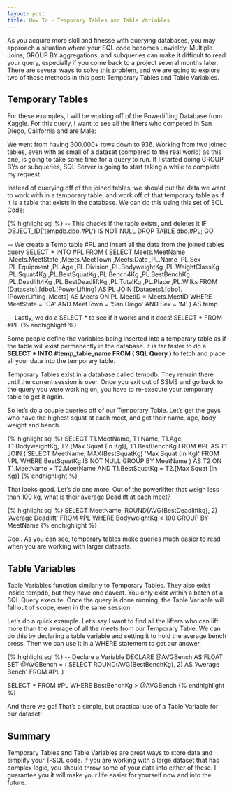 ```yaml
---
layout: post
title: How To - Temporary Tables and Table Variables
---
```


As you acquire more skill and finesse with querying databases, you may approach a situation where your SQL code becomes unwieldy. Multiple Joins, GROUP BY aggregations, and subqueries  can make it difficult to read your query, especially if you come back to a project several months later. There are several ways to solve this problem, and we are going to explore two of those methods in this post: Temporary Tables and Table Variables.

## Temporary Tables

For these examples, I will be working off of the Powerlifting Database from Kaggle. For this query, I want to see all the lifters who competed in San Diego, California and are Male:

We went from having 300,000+ rows down to 936. Working from two joined tables, even with as small of a dataset (compared to the real world) as this one, is going to take some time for a query to run. If I started doing GROUP BYs or subqueries, SQL Server is going to start taking a while to complete my request.

Instead of querying off of the joined tables, we should put the data we want to work with in a temporary table, and work off of that temporary table as if it is a table that exists in the database. We can do this using this set of SQL Code:

{% highlight sql %}
-- This checks if the table exists, and deletes it
IF OBJECT_ID('tempdb.dbo.#PL') IS NOT NULL
 DROP TABLE dbo.#PL;
GO

-- We create a Temp table #PL and insert all the data from the joined tables query
SELECT *
INTO #PL
FROM (
 SELECT
 Meets.MeetName
 ,Meets.MeetState
 ,Meets.MeetTown
 ,Meets.Date
 ,PL.Name
 ,PL.Sex
 ,PL.Equipment
 ,PL.Age
 ,PL.Division
 ,PL.BodyweightKg
 ,PL.WeightClassKg
 ,PL.Squat4Kg
 ,PL.BestSquatKg
 ,PL.Bench4Kg
 ,PL.BestBenchKg
 ,PL.Deadlift4Kg
 ,PL.BestDeadliftKg
 ,PL.TotalKg
 ,PL.Place
 ,PL.Wilks
 FROM [Datasets].[dbo].[PowerLifting] AS PL
 JOIN [Datasets].[dbo].[PowerLifting_Meets] AS Meets
 ON PL.MeetID = Meets.MeetID
 WHERE MeetState = 'CA'
 AND MeetTown = 'San Diego'
 AND Sex = 'M'
) AS temp

-- Lastly, we do a SELECT * to see if it works and it does!
SELECT *
FROM #PL
{% endhighlight %}

Some people define the variables being inserted into a temporary table as if the table will exist permanently in the database. It is far faster to do a **SELECT * INTO #temp_table_name FROM ( SQL Query )** to fetch and place all your data into the temporary table.

Temporary Tables exist in a database called tempdb. They remain there until the current session is over. Once you exit out of SSMS and go back to the query you were working on, you have to re-execute your temporary table to get it again.

So let’s do a couple queries off of our Temporary Table. Let’s get the guys who have the highest squat at each meet, and get their name, age, body weight and bench.


{% highlight sql %}
SELECT
 T1.MeetName,
 T1.Name,
 T1.Age,
 T1.BodyweightKg,
 T2.[Max Squat (In Kg)],
 T1.BestBenchKg
FROM #PL AS T1
JOIN (
 SELECT
 MeetName,
 MAX(BestSquatKg) 'Max Squat (In Kg)'
 FROM #PL
 WHERE BestSquatKg IS NOT NULL
 GROUP BY MeetName
) AS T2
ON T1.MeetName = T2.MeetName AND T1.BestSquatKg = T2.[Max Squat (In Kg)]
{% endhighlight %}

That looks good. Let’s do one more. Out of the powerlifter that weigh less than 100 kg, what is their average Deadlift at each meet?

{% highlight sql %}
SELECT
 MeetName,
 ROUND(AVG(BestDeadliftkg), 2) 'Average Deadlift'
FROM #PL
WHERE BodyweightKg < 100
GROUP BY MeetName
{% endhighlight %}

Cool. As you can see, temporary tables make queries much easier to read when you are working with larger datasets.

## Table Variables

Table Variables function similarly to Temporary Tables. They also exist inside tempdb, but they have one caveat. You only exist within a batch of a SQL Query execute. Once the query is done running, the Table Variable will fall out of scope, even in the same session.

Let’s do a quick example. Let’s say I want to find all the lifters who can lift more than the average of all the meets from our Temporary Table. We can do this by declaring a table variable and setting it to hold the average bench press. Then we can use it in a WHERE statement to get our answer.


{% highlight sql %}
-- Declare a Variable
 DECLARE @AVGBench AS FLOAT
 SET @AVGBench = (
 SELECT
 ROUND(AVG(BestBenchKg), 2) AS 'Average Bench'
 FROM #PL
 )

SELECT *
 FROM #PL
 WHERE BestBenchKg > @AVGBench
{% endhighlight %}

And there we go! That’s a simple, but practical use of a Table Variable for our dataset!

## Summary
Temporary Tables and Table Variables are great ways to store data and simplify your T-SQL code. If you are working with a large dataset that has complex logic, you should throw some of your data into either of these. I guarantee you it will make your life easier for yourself now and into the future.
